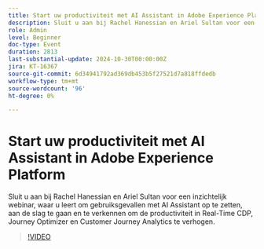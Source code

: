 ```yaml
---
title: Start uw productiviteit met AI Assistant in Adobe Experience Platform
description: Sluit u aan bij Rachel Hanessian en Ariel Sultan voor een inzichtelijk webinar, waar u leert om gebruiksgevallen met AI Assistant op te zetten, aan de slag te gaan en te verkennen om de productiviteit in Real-Time CDP, Journey Optimizer en Customer Journey Analytics te verhogen.
role: Admin
level: Beginner
doc-type: Event
duration: 2813
last-substantial-update: 2024-10-30T00:00:00Z
jira: KT-16367
source-git-commit: 6d34941792ad369db453b5f27521d7a818ffdedb
workflow-type: tm+mt
source-wordcount: '96'
ht-degree: 0%

---
```



# Start uw productiviteit met AI Assistant in Adobe Experience Platform

Sluit u aan bij Rachel Hanessian en Ariel Sultan voor een inzichtelijk webinar, waar u leert om gebruiksgevallen met AI Assistant op te zetten, aan de slag te gaan en te verkennen om de productiviteit in Real-Time CDP, Journey Optimizer en Customer Journey Analytics te verhogen.

>[!VIDEO](https://video.tv.adobe.com/v/3435344/?learn=on)
